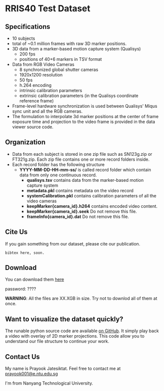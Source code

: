 # RRIS40 Test Dataset

## Specifications
- 10 subjects
- total of ~0.1 million frames with raw 3D marker positions.
- 3D data from a marker-based motion capture system (Qualisys)
    - 200 fps
    - positions of 40+6 markers in TSV format
- Data from RGB Video Cameras
    - 8 synchronized global shutter cameras
    - 1920x1200 resolution
    - 50 fps
    - h.264 encoding
    - intrinsic calibration parameters
    - extrinsic calibration parameters (in the Qualisys coordinate reference frame)
- Frame-level hardware synchronization is used between Qualisys' Miqus sync unit and all the RGB cameras. 
- The formulation to interpolate 3d marker positions at the center of frame exposure time and projection to the video frame is provided in the data viewer source code.  
    
## Organization
- Data from each subject is stored in one zip file such as SN123g.zip or FT321g.zip. Each zip file contains one or more record folders inside.
- Each record folder has the following structure
    - **YYYY-MM-DD-HH-mm-ss/** is called record folder which contain data from only one continuous record.
        - **qualisys.tsv** contains data from the marker-based motion capture system
        - **metadata.pkl** contains metadata on the video record
        - **systemCalibration.pkl** contains calibration parameters of all the video cameras
        - **keepMarker{camera_id}.h264** contains encoded video content.
        - **keepMarker{camera_id}.seek** Do not remove this file.
        - **frameInfo{camera_id}.dat** Do not remove this file. 
    
## Cite Us
If you gain something from our dataset, please cite our publication.
```
bibtex here, soon.
```
## Download
You can download them [here](https://koonyook.github.io/rris40/)

password: ????

**WARNING**: All the files are XX.XGB in size. Try not to downlod all of them at once. 

## Want to visualize the dataset quickly?

The runable python source code are available [on GitHub](https://github.com/koonyook/rris40DataViewer). It simply play back a video with overlay of 2D marker projections. This code allow you to understand our file structure to continue your work.

## Contact Us
My name is Prayook Jatesiktat. Feel free to contact me at prayook001@e.ntu.edu.sg

I'm from Nanyang Technological University.
